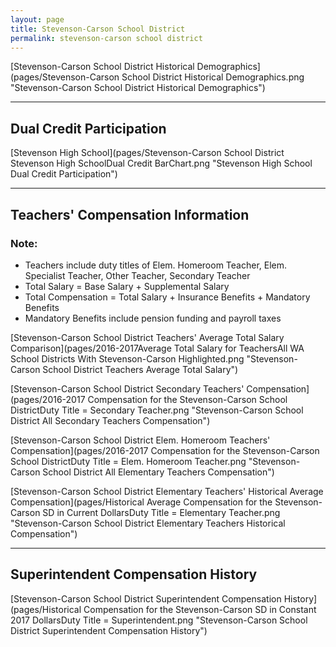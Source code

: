 ```yaml
---
layout: page
title: Stevenson-Carson School District
permalink: stevenson-carson school district
---
```



[Stevenson-Carson School District Historical Demographics](pages/Stevenson-Carson School District Historical Demographics.png "Stevenson-Carson School District Historical Demographics")

___

## Dual Credit Participation

[Stevenson High School](pages/Stevenson-Carson School District Stevenson High SchoolDual Credit BarChart.png "Stevenson High School Dual Credit Participation")


___

## Teachers' Compensation Information
### Note:
- Teachers include duty titles of Elem. Homeroom Teacher, Elem. Specialist Teacher, Other Teacher, Secondary Teacher
- Total Salary = Base Salary + Supplemental Salary
- Total Compensation = Total Salary + Insurance Benefits + Mandatory Benefits
- Mandatory Benefits include pension funding and payroll taxes

[Stevenson-Carson School District Teachers' Average Total Salary Comparison](pages/2016-2017Average Total Salary for TeachersAll WA School Districts With Stevenson-Carson Highlighted.png "Stevenson-Carson School District Teachers Average Total Salary")

[Stevenson-Carson School District Secondary Teachers' Compensation](pages/2016-2017 Compensation for the Stevenson-Carson School DistrictDuty Title = Secondary Teacher.png "Stevenson-Carson School District All Secondary Teachers Compensation")

[Stevenson-Carson School District Elem. Homeroom Teachers' Compensation](pages/2016-2017 Compensation for the Stevenson-Carson School DistrictDuty Title = Elem. Homeroom Teacher.png "Stevenson-Carson School District All Elementary Teachers Compensation")

[Stevenson-Carson School District Elementary Teachers' Historical Average Compensation](pages/Historical Average Compensation for the Stevenson-Carson SD in Current DollarsDuty Title = Elementary Teacher.png "Stevenson-Carson School District Elementary Teachers Historical Compensation")


___

## Superintendent Compensation History

[Stevenson-Carson School District Superintendent Compensation History](pages/Historical Compensation for the Stevenson-Carson SD in Constant 2017 DollarsDuty Title = Superintendent.png "Stevenson-Carson School District Superintendent Compensation History")

